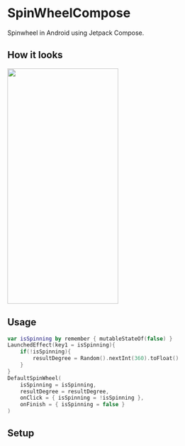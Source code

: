 # SpinWheelCompose
Spinwheel in Android using Jetpack Compose.

## How it looks
<img src="art/spinwheel_gif.gif" width="250" height="530">

## Usage
```kotlin  
var isSpinning by remember { mutableStateOf(false) }
LaunchedEffect(key1 = isSpinning){
    if(!isSpinning){
        resultDegree = Random().nextInt(360).toFloat()
    }
}
DefaultSpinWheel(
    isSpinning = isSpinning,
    resultDegree = resultDegree,
    onClick = { isSpinning = !isSpinning },
    onFinish = { isSpinning = false }
)
```

## Setup
